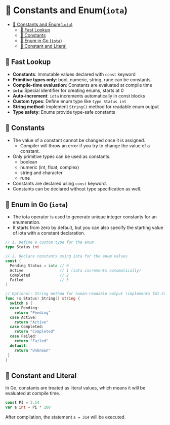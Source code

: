 # 🗿 Constants and Enum(`iota`)

- [🗿 Constants and Enum(`iota`)](#-constants-and-enumiota)
  - [👀 Fast Lookup](#-fast-lookup)
  - [🗿 Constants](#-constants)
  - [🔢 Enum in Go (`iota`)](#-enum-in-go-iota)
  - [📝 Constant and Literal](#-constant-and-literal)

## 👀 Fast Lookup

- **Constants**: Immutable values declared with `const` keyword
- **Primitive types only**: bool, numeric, string, rune can be constants
- **Compile-time evaluation**: Constants are evaluated at compile time
- **`iota`**: Special identifier for creating enums, starts at 0
- **Auto-increment**: `iota` increments automatically in const blocks
- **Custom types**: Define enum type like `type Status int`
- **String method**: Implement `String()` method for readable enum output
- **Type safety**: Enums provide type-safe constants

## 🗿 Constants

- The value of a constant cannot be changed once it is assigned.
  - Compiler will throw an error if you try to change the value of a constant.
- Only primitive types can be used as constants.
  - boolean
  - numeric (int, float, complex)
  - string and character
  - rune
- Constants are declared using `const` keyword.
- Constants can be declared without type specification as well.

## 🔢 Enum in Go (`iota`)

- The iota operator is used to generate unique integer constants for an enumeration.
- It starts from zero by default, but you can also specify the starting value of iota with a constant declaration.

```go
// 1. Define a custom type for the enum
type Status int

// 2. Declare constants using iota for the enum values
const (
  Pending Status = iota // 0
  Active                // 1 (iota increments automatically)
  Completed             // 2
  Failed                // 3
)

// Optional: String method for human-readable output (implements fmt.Stringer)
func (s Status) String() string {
  switch s {
  case Pending:
    return "Pending"
  case Active:
    return "Active"
  case Completed:
    return "Completed"
  case Failed:
    return "Failed"
  default:
    return "Unknown"
 }
}
```

## 📝 Constant and Literal

In Go, constants are treated as literal values, which means it will be evaluated at compile time.

```go
const PI = 3.14
var a int = PI * 100
```

After compilation, the statement `a = 314` will be executed.
